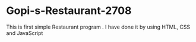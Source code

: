 # Gopi-s-Restaurant-2708
This is first simple Restaurant program . I have done it by using HTML, CSS and JavaScript
